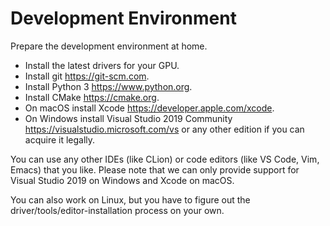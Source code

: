 Development Environment
=======================

Prepare the development environment at home.

* Install the latest drivers for your GPU.
* Install git <https://git-scm.com>.
* Install Python 3 <https://www.python.org>.
* Install CMake <https://cmake.org>.
* On macOS install Xcode <https://developer.apple.com/xcode>.
* On Windows install Visual Studio 2019 Community <https://visualstudio.microsoft.com/vs>
  or any other edition if you can acquire it legally.

You can use any other IDEs (like CLion) or code editors (like VS Code, Vim,
Emacs) that you like. Please note that we can only provide support for Visual
Studio 2019 on Windows and Xcode on macOS.

You can also work on Linux, but you have to figure out the
driver/tools/editor-installation process on your own.
